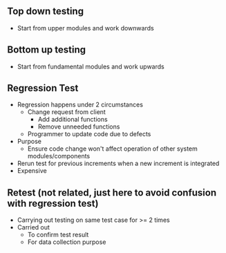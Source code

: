 ## Top down testing
- Start from upper modules and work downwards

## Bottom up testing
- Start from fundamental modules and work upwards

## Regression Test
- Regression happens under 2 circumstances
	- Change request from client
		- Add additional functions
		- Remove unneeded functions
	- Programmer to update code due to defects
 - Purpose
	 - Ensure code change won't affect operation of other system modules/components
- Rerun test for previous increments when a new increment is integrated
- Expensive

## Retest (not related, just here to avoid confusion with regression test)
- Carrying out testing on same test case for >= 2 times
- Carried out
	- To confirm test result
	- For data collection purpose
